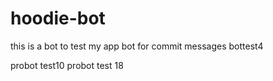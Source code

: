 # hoodie-bot
this is a bot to test my app
bot for commit messages
bottest4

probot test10
probot test 18
